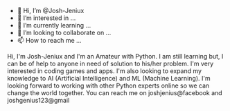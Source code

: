 - 👋 Hi, I’m @Josh-Jeniux
- 👀 I’m interested in ...
- 🌱 I’m currently learning ...
- 💞️ I’m looking to collaborate on ...
- 📫 How to reach me ...

<!---
Josh-Jeniux/Josh-Jeniux is a ✨ special ✨ repository because its `README.md` (this file) appears on your GitHub profile.
You can click the Preview link to take a look at your changes.
--->

  Hi, I'm Josh-Jeniux and I'm an Amateur with Python. I am still learning but, I can be of help to anyone in need of
solution to his/her problem. I'm very interested in coding games and apps. I'm also looking to expand my knowledge to
AI (Artificial Intelligence) and ML (Machine Learning).
  I'm looking forward to working with other Python experts online so we can change the world together.
  You can reach me on joshjenius@facebook and joshgenius123@gmail
